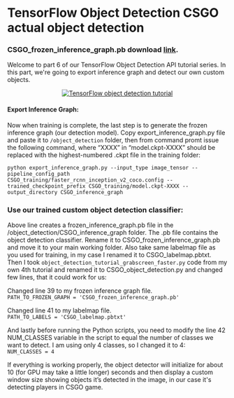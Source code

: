# TensorFlow Object Detection CSGO actual object detection
### CSGO_frozen_inference_graph.pb download [link](https://drive.google.com/open?id=1U6JBcTKPEG9pxviCidVhkPe459XSJlXm).

Welcome to part 6 of our TensorFlow Object Detection API tutorial series. In this part, we're going to export inference graph and detect our own custom objects.

<div align="center">
  <a href="https://www.youtube.com/watch?v=pXyATW0h3zE" target="_blank"><img src="https://github.com/pythonlessons/TensorFlow-object-detection-tutorial/blob/master/1_part%20images/6_YouTube.JPG" alt="TensorFlow object detection tutorial"></a>
</div>

#### Export Inference Graph:

Now when training is complete, the last step is to generate the frozen inference graph (our detection model). Copy export_inference_graph.py file and paste it to ```/object_detection``` folder, then from command promt issue the following command, where “XXXX” in “model.ckpt-XXXX” should be replaced with the highest-numbered .ckpt file in the training folder:

```
python export_inference_graph.py --input_type image_tensor --pipeline_config_path CSGO_training/faster_rcnn_inception_v2_coco.config --trained_checkpoint_prefix CSGO_training/model.ckpt-XXXX --output_directory CSGO_inference_graph
```

### Use our trained custom object detection classifier:

Above line creates a frozen_inference_graph.pb file in the /object_detection/CSGO_inference_graph folder. The .pb file contains the object detection classifier. Rename it to CSGO_frozen_inference_graph.pb and move it to your main working folder. Also take same labelmap file as you used for training, in my case I renamed it to CSGO_labelmap.pbtxt. Then I took ```object_detection_tutorial_grabscreen_faster.py``` code from my own 4th tutorial and renamed it to CSGO_object_detection.py and changed few lines, that it could work for us:

Changed line 39 to my frozen inference graph file.
<br>```PATH_TO_FROZEN_GRAPH = 'CSGO_frozen_inference_graph.pb'```

Changed line 41 to my labelmap file.
<br>```PATH_TO_LABELS = 'CSGO_labelmap.pbtxt'```

And lastly before running the Python scripts, you need to modify the line 42 NUM_CLASSES variable in the script to equal the number of classes we want to detect. I am using only 4 classes, so I changed it to 4:
<br>```NUM_CLASSES = 4```

If everything is working properly, the object detector will initialize for about 10 (for GPU may take a little longer) seconds and then display a custom window size showing objects it’s detected in the image, in our case it's detecting players in CSGO game. 

